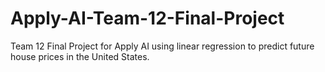 # Apply-AI-Team-12-Final-Project

Team 12 Final Project for Apply AI using linear regression to predict future house prices in the United States.
